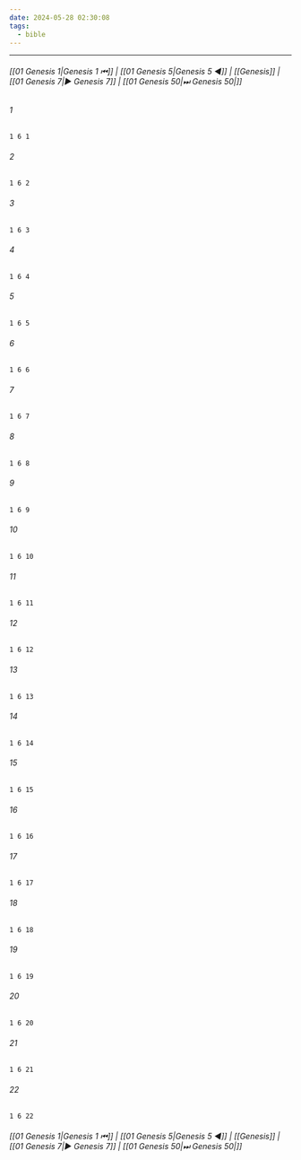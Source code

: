```yaml
---
date: 2024-05-28 02:30:08
tags:
  - bible
---
```

___

###### [[01 Genesis 1|Genesis 1 ⏮]] | [[01 Genesis 5|Genesis 5 ◀]] | [[Genesis]] | [[01 Genesis 7|▶ Genesis 7]] | [[01 Genesis 50|⏭ Genesis 50|]]

###### 1
``` verse
1 6 1 
```
###### 2
``` verse
1 6 2 
```
###### 3
``` verse
1 6 3 
```
###### 4
``` verse
1 6 4 
```
###### 5
``` verse
1 6 5 
```
###### 6
``` verse
1 6 6 
```
###### 7
``` verse
1 6 7 
```
###### 8
``` verse
1 6 8 
```
###### 9
``` verse
1 6 9 
```
###### 10
``` verse
1 6 10 
```
###### 11
``` verse
1 6 11 
```
###### 12
``` verse
1 6 12 
```
###### 13
``` verse
1 6 13 
```
###### 14
``` verse
1 6 14 
```
###### 15
``` verse
1 6 15 
```
###### 16
``` verse
1 6 16 
```
###### 17
``` verse
1 6 17 
```
###### 18
``` verse
1 6 18 
```
###### 19
``` verse
1 6 19 
```
###### 20
``` verse
1 6 20 
```
###### 21
``` verse
1 6 21 
```
###### 22
``` verse
1 6 22 
```

###### [[01 Genesis 1|Genesis 1 ⏮]] | [[01 Genesis 5|Genesis 5 ◀]] | [[Genesis]] | [[01 Genesis 7|▶ Genesis 7]] | [[01 Genesis 50|⏭ Genesis 50|]]

